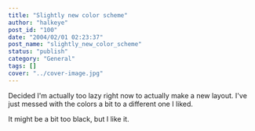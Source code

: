 ```yaml
---
title: "Slightly new color scheme"
author: "halkeye"
post_id: "100"
date: "2004/02/01 02:23:37"
post_name: "slightly_new_color_scheme"
status: "publish"
category: "General"
tags: []
cover: "../cover-image.jpg"
---
```


Decided I'm actually too lazy right now to actually make a new layout. I've just messed with the colors a bit to a different one I liked.

It might be a bit too black, but I like it.